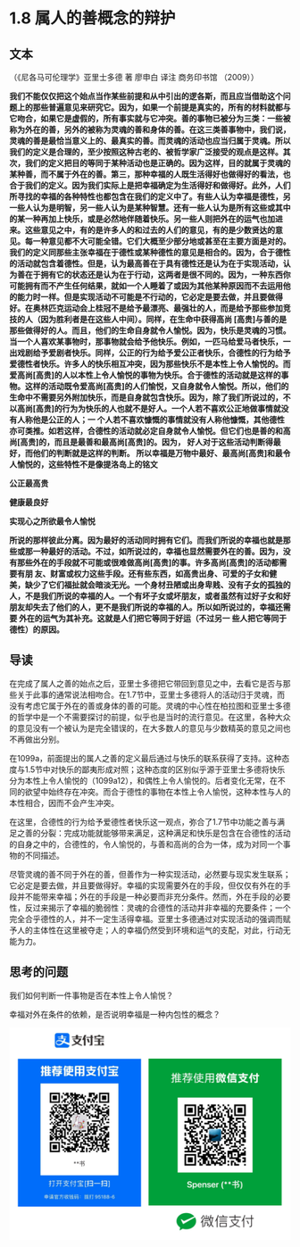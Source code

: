 # 1.8 属人的善概念的辩护

## 文本

（《尼各马可伦理学》亚里士多德 著 廖申白 译注 商务印书馆 （2009））

**我们不能仅仅把这个始点当作某些前提和从中引出的逻各斯，而且应当借助这个问题上的那些普遍意见来研究它。因为，如果一个前提是真实的，所有的材料就都与它吻合，如果它是虚假的，所有事实就与它冲突。善的事物已被分为三类：一些被称为外在的善，另外的被称为灵魂的善和身体的善。在这三类善事物中，我们说，灵魂的善是最恰当意义上的、最真实的善。而灵魂的活动也应当归属于灵魂。所以我们的定义是合理的，至少按照这种古老的、被哲学家广泛接受的观点是这样。其次，我们的定义把目的等同于某种活动也是正确的。因为这样，目的就属于灵魂的某种善，而不属于外在的善。第三，那种幸福的人既生活得好也做得好的看法，也合于我们的定义。因为我们实际上是把幸福确定为生活得好和做得好。此外，人们所寻找的幸福的各种特性也都包含在我们的定义中了。有些人认为幸福是德性，另一些人认为是明智，另一些人认为是某种智慧。还有一些人认为是所有这些或其中的某一种再加上快乐，或是必然地伴随着快乐。另一些人则把外在的运气也加进来。这些意见之中，有的是许多人的和过去的人们的意见，有的是少数贤达的意见。每一种意见都不大可能全错。它们大概至少部分地或甚至在主要方面是对的。我们的定义同那些主张幸福在于德性或某种德性的意见是相合的。因为，合于德性的活动就包含着德性。但是，认为最高善在于具有德性还是认为在于实现活动，认为善在于拥有它的状态还是认为在于行动，这两者是很不同的。因为，一种东西你可能拥有而不产生任何结果，就如一个人睡着了或因为其他某种原因而不去运用他的能力时一样。但是实现活动不可能是不行动的，它必定是要去做，并且要做得好。在奥林匹克运动会上桂冠不是给予最漂亮、最强壮的人，而是给予那些参加竞技的人（因为胜利者是在这些人中间）。同样，在生命中获得高尚 \[高贵\]与善的是那些做得好的人。而且，他们的生命自身就令人愉悦。因为，快乐是灵魂的习惯。当一个人喜欢某事物时，那事物就会给予他快乐。例如，一匹马给爱马者快乐，一出戏剧给予爱剧者快乐。同样，公正的行为给予爱公正者快乐，合德性的行为给予爱德性者快乐。许多人的快乐相互冲突，因为那些快乐不是本性上令人愉悦的。而爱高尚\[高贵\]的人以本性上令人愉悦的事物为快乐。合于德性的活动就是这样的事物。这样的活动既令爱高尚\[高贵\]的人们愉悦，又自身就令人愉悦。所以，他们的生命中不需要另外附加快乐，而是自身就包含快乐。因为，除了我们所说过的，不以高尚\[高贵\]的行为为快乐的人也就不是好人。一个人若不喜欢公正地做事情就没有人称他是公正的人；一 个人若不喜欢慷慨的事情就没有人称他慷慨，其他德性亦可类推。如若这样，合德性的活动就必定自身就令人愉悦。但它们也是善的和高尚\[高贵\]的，而且是最善和最高尚\[高贵\]的。因为， 好人对于这些活动判断得最好，而他们的判断就是这样的判断。 所以幸福是万物中最好、最高尚\[高贵\]和最令人愉悦的，这些特性不是像提洛岛上的铭文**

**公正最高贵**

**健康最良好**

**实现心之所欲最令人愉悦**

**所说的那样彼此分离。因为最好的活动同时拥有它们。而我们所说的幸福也就是那些或那一种最好的活动。不过，如所说过的，幸福也显然需要外在的善。因为，没有那些外在的手段就不可能或很难做高尚\[高贵\]的事。许多高尚\[高贵\]的活动都需要有朋 友、财富或权力这些手段。还有些东西，如高贵出身、可爱的子女和健美，缺少了它们福扯就会暗淡无光。一个身材丑陋或出身卑贱、没有子女的孤独的人，不是我们所说的幸福的人。一个有坏子女或坏朋友，或者虽然有过好子女和好朋友却失去了他们的人，更不是我们所说的幸福的人。所以如所说过的，幸福还需要 外在的运气为其补充。这就是人们把它等同于好运（不过另一 些人把它等同于德性）的原因。**

## 导读

在完成了属人之善的始点之后，亚里士多德把它带回到意见之中，去看它是否与那些关于此事的通常说法相吻合。在1.7节中，亚里士多德将人的活动归于灵魂，而没有考虑它属于外在的善或身体的善的可能。灵魂的中心性在柏拉图和亚里士多德的哲学中是一个不需要探讨的前提，似乎也是当时的流行意见。在这里，各种大众的意见没有一个被认为是完全错误的，在大多数人的意见与少数精英的意见之间也不再做出分别。

在1099a，前面提出的属人之善的定义最后通过与快乐的联系获得了支持。这种态度与1.5节中对快乐的鄙夷形成对照；这种态度的区别似乎源于亚里士多德将快乐分为本性上令人愉悦的（1099a12），和偶性上令人愉悦的。后者变化无常，在不同的欲望中始终存在冲突。而合于德性的事物在本性上令人愉悦，这种本性与人的本性相合，因而不会产生冲突。

在这里，合德性的行为给予爱德性者快乐这一观点，弥合了1.7节中功能之善与满足之善的分裂：完成功能就能够带来满足，这种满足和快乐是包含在合德性的活动的自身之中的，合德性的，令人愉悦的，与善和高尚的合为一体，成为对同一个事物的不同描述。

尽管灵魂的善不同于外在的善，但善作为一种实现活动，必然要与现实发生联系；它必定是要去做，并且要做得好。幸福的实现需要外在的手段，但仅仅有外在的手段并不能带来幸福；外在的手段是一种必要而非充分条件。然而，外在手段的必要性，反过来揭示了幸福的脆弱性：灵魂的合德性的活动并非幸福的充要条件；一个完全合乎德性的人，并不一定生活得幸福。亚里士多德通过对实现活动的强调而赋予人的主体性在这里被夺走；人的幸福仍然受到环境和运气的支配，对此，行动无能为力。

## 思考的问题

我们如何判断一件事物是否在本性上令人愉悦？

幸福对外在条件的依赖，是否说明幸福是一种内包性的概念？

![](.gitbook/assets/screen-shot-2021-06-10-at-7.41.22-pm.png)

